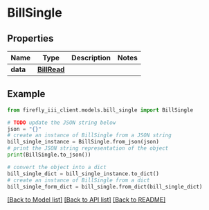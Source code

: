 # BillSingle


## Properties

Name | Type | Description | Notes
------------ | ------------- | ------------- | -------------
**data** | [**BillRead**](BillRead.md) |  | 

## Example

```python
from firefly_iii_client.models.bill_single import BillSingle

# TODO update the JSON string below
json = "{}"
# create an instance of BillSingle from a JSON string
bill_single_instance = BillSingle.from_json(json)
# print the JSON string representation of the object
print(BillSingle.to_json())

# convert the object into a dict
bill_single_dict = bill_single_instance.to_dict()
# create an instance of BillSingle from a dict
bill_single_form_dict = bill_single.from_dict(bill_single_dict)
```
[[Back to Model list]](../README.md#documentation-for-models) [[Back to API list]](../README.md#documentation-for-api-endpoints) [[Back to README]](../README.md)


